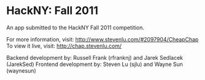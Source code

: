 HackNY: Fall 2011
=================

An app submitted to the HackNY Fall 2011 competition.

For more information, visit: http://www.stevenlu.com/#2097904/CheapChap
To view it live, visit: http://chap.stevenlu.com/

Backend development by: Russell Frank (rfranknj) and Jarek Sedlacek (JarekSed)
Frontend development by: Steven Lu (sjlu) and Wayne Sun (waynesun)
